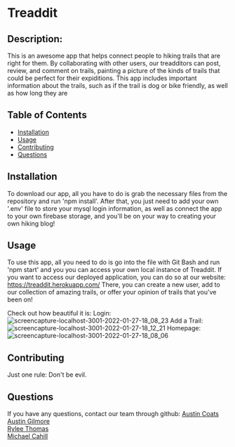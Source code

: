 # Treaddit

## Description:
  
   This is an awesome app that helps connect people to hiking trails that are right for them. By collaborating with other users, our treadditors can post, review, and comment on trails, painting a picture of the kinds of trails that could be perfect for their expiditions. This app includes important information about the trails, such as if the trail is dog or bike friendly, as well as how long they are 
  
  ## Table of Contents


  
* [Installation](#installation)
* [Usage](#usage)
* [Contributing](#contributing)
* [Questions](#questions)
  
## Installation
  To download our app, all you have to do is grab the necessary files from the repository and run 'npm install'. After that, you just need to add your own '.env' file to store your mysql login information, as well as connect the app to your own firebase storage, and you'll be on your way to creating your own hiking blog! 

  
## Usage
  To use this app, all you need to do is go into the file with Git Bash and run 'npm start' and you you can access your own local instance of Treaddit.
  If you want to access our deployed application, you can do so at our website: https://treaddit.herokuapp.com/ 
  There, you can create a new user, add to our collection of amazing trails, or offer your opinion of trails that you've been on!
  
  Check out how beautiful it is:
  Login: ![screencapture-localhost-3001-2022-01-27-18_08_23](https://user-images.githubusercontent.com/90655310/151458626-b0084177-536a-460f-a781-06779007f177.png)
  Add a Trail: ![screencapture-localhost-3001-2022-01-27-18_12_21](https://user-images.githubusercontent.com/90655310/151458741-2d84185d-23ff-406e-a711-f2ba21327f02.png)
  Homepage: ![screencapture-localhost-3001-2022-01-27-18_08_06](https://user-images.githubusercontent.com/90655310/151458673-fab346b6-b472-49d6-9735-f251fbb4cbcf.png)

## Contributing
  Just one rule: Don't be evil.
  
## Questions
If you have any questions, contact our team through github:
  <a href='https://github.com/aucoats'>Austin Coats</a><br>
  <a href='https://github.com/austingilmora'>Austin Gilmore</a><br>
  <a href='https://github.com/RyleeThomas'>Rylee Thomas</a><br>
  <a href='https://github.com/cahillmichael'>Michael Cahill</a><br>
